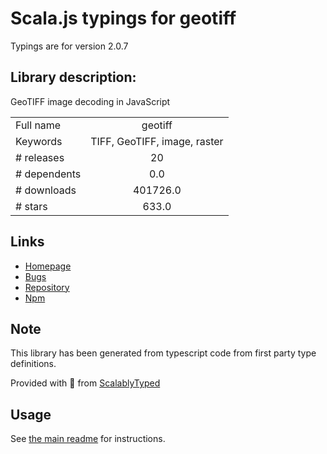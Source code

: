 
# Scala.js typings for geotiff

Typings are for version 2.0.7

## Library description:
GeoTIFF image decoding in JavaScript

|                    |                 |
| ------------------ | :-------------: |
| Full name          | geotiff |
| Keywords           | TIFF, GeoTIFF, image, raster |
| # releases         | 20 |
| # dependents       | 0.0 |
| # downloads        | 401726.0 |
| # stars            | 633.0 |

## Links
- [Homepage](https://github.com/geotiffjs/geotiff.js#readme)
- [Bugs](https://github.com/geotiffjs/geotiff.js/issues)
- [Repository](https://github.com/geotiffjs/geotiff.js)
- [Npm](https://www.npmjs.com/package/geotiff)
    


## Note
This library has been generated from typescript code from first party type definitions.

Provided with :purple_heart: from [ScalablyTyped](https://github.com/oyvindberg/ScalablyTyped)

## Usage
See [the main readme](../../readme.md) for instructions.


